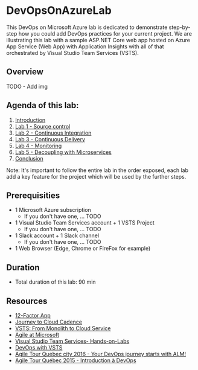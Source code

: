 # DevOpsOnAzureLab

This DevOps on Microsoft Azure lab is dedicated to demonstrate step-by-step how you could add DevOps practices for your current project. We are illustrating this lab with a sample ASP.NET Core web app hosted on Azure App Service (Web App) with Application Insights with all of that orchestrated by Visual Studio Team Services (VSTS).

## Overview

TODO - Add img

## Agenda of this lab:

1. [Introduction](./docs/Introduction/README.md)
2. [Lab 1 - Source control](./docs/Lab%201%20-%20Source%20control/README.md)
3. [Lab 2 - Continuous Integration](./docs/Lab%202%20-%20Continuous%20Integration/README.md)
4. [Lab 3 - Continuous Delivery](./docs/Lab%203%20-%20Continuous%20Delivery/README.md)
5. [Lab 4 - Monitoring](./docs/Lab%204%20-%20Monitoring/README.md)
6. [Lab 5 - Decoupling with Microservices](./docs/Lab%205%20-%20Decoupling%20with%20Microservices/README.md)
7. [Conclusion](./docs/Conclusion/README.md)

Note: It's important to follow the entire lab in the order exposed, each lab add a key feature for the project which will be used by the further steps.

## Prerequisities

- 1 Microsoft Azure subscription
  - If you don't have one, ... TODO
- 1 Visual Studio Team Services account + 1 VSTS Project
  - If you don't have one, ... TODO
- 1 Slack account + 1 Slack channel
  - If you don't have one, ... TODO
- 1 Web Browser (Edge, Chrome or FireFox for example)

## Duration

- Total duration of this lab: 90 min

## Resources

- [12-Factor App](https://12factor.net/)
- [Journey to Cloud Cadence](https://www.youtube.com/watch?v=Lprj_4Wpi2s)
- [VSTS: From Monolith to Cloud Service](https://www.youtube.com/watch?v=9frodP5xLxk)
- [Agile at Microsoft](https://www.youtube.com/watch?v=-LvCJpnNljU)
- [Visual Studio Team Services- Hands-on-Labs](https://almvm.azurewebsites.net/labs/vsts/)
- [DevOps with VSTS](https://alwaysupalwayson.blogspot.com/2017/04/devops-with-vsts.html)
- [Agile Tour Quebec city 2016 - Your DevOps journey starts with ALM!](https://alwaysupalwayson.blogspot.com/2016/11/agile-tour-quebec-city-2016-your-devops.html)
- [Agile Tour Québec 2015 - Introduction à DevOps](https://alwaysupalwayson.blogspot.com/2015/11/agile-tour-quebec-2015-introduction.html)